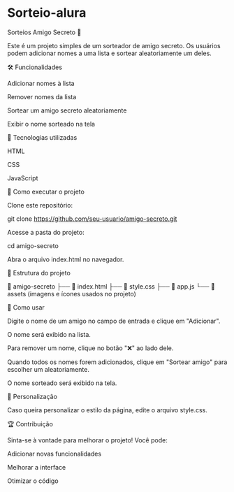 # Sorteio-alura
Sorteios
Amigo Secreto 🎁

Este é um projeto simples de um sorteador de amigo secreto. Os usuários podem adicionar nomes a uma lista e sortear aleatoriamente um deles.

🛠 Funcionalidades

Adicionar nomes à lista

Remover nomes da lista

Sortear um amigo secreto aleatoriamente

Exibir o nome sorteado na tela

🚀 Tecnologias utilizadas

HTML

CSS

JavaScript

📌 Como executar o projeto

Clone este repositório:

git clone https://github.com/seu-usuario/amigo-secreto.git

Acesse a pasta do projeto:

cd amigo-secreto

Abra o arquivo index.html no navegador.

📂 Estrutura do projeto

📁 amigo-secreto
├── 📄 index.html
├── 📄 style.css
├── 📄 app.js
└── 📁 assets (imagens e ícones usados no projeto)

📝 Como usar

Digite o nome de um amigo no campo de entrada e clique em "Adicionar".

O nome será exibido na lista.

Para remover um nome, clique no botão "❌" ao lado dele.

Quando todos os nomes forem adicionados, clique em "Sortear amigo" para escolher um aleatoriamente.

O nome sorteado será exibido na tela.

🎨 Personalização

Caso queira personalizar o estilo da página, edite o arquivo style.css.

🏆 Contribuição

Sinta-se à vontade para melhorar o projeto! Você pode:

Adicionar novas funcionalidades

Melhorar a interface

Otimizar o código

